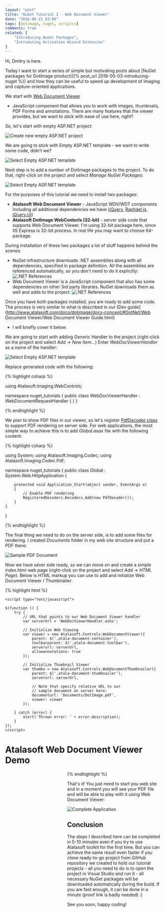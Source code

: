 ```yaml
---
layout: "post"
title: "NuGet Tutorial I - Web Document Viewer"
date: "2016-06-21 03:09"
tags: [dotimage, nuget, scriptcs]
comments: true
related: [
    "Introducing NuGet Packages",
    "Introducing Activation Wizard Extension"
]
---
```

Hi, Dmitry is here.

Today I want to start a series of simple but motivating posts about [NuGet packages
for DotImage product]({% post_url 2016-05-03-introducing-nuget %}) and how they can be useful to speed up development of imaging
and capture-oriented applications.

<!--more-->

We start with [Web Document Viewer](http://www.atalasoft.com/Technical-Details/net-technical?s=2) 
- JavaScript component that allows you to work
with images, thumbnails, PDF Forms and annotations. There are many features
that the viewer provides, but we want to stick with ease of use here, right?

So, let's start with empty ASP.NET project:

![Create new empty ASP.NET project](/images/2016/06/nuget-tutorial-empty-project.PNG)

We are going to stick with Empty ASP.NET template - we want to write some code,
didn't we?

![Select Empty ASP.NET template](/images/2016/06/nuget-tutorial-asp-project.PNG)

Next step is to add a number of DotImage packages to the project. To do that,
right-click on the project and select *Manage NuGet Packages*:

![Select Empty ASP.NET template](/images/2016/06/nuget-tutorial-add-packages.PNG)

For the purposes of this tutorial we need to install two packages:

 - **Atalasoft Web Document Viewer** - JavaScript WDV/WDT components including 
   all additional dependencies we have ([jQuery](https://jquery.com/), 
   [Raphael.js](http://dmitrybaranovskiy.github.io/raphael/), 
   [jQuery.UI](http://jqueryui.com/))
 - **Atalasoft DotImage WebContorls (32-bit)** - server side code that supports 
   Web Document Viewer. I'm using 32-bit package here, since IIS Express is 32-bit process. 
   In real life you may want to choose 64-package.

During installation of these two packages a lot of stuff happens behind the scenes:

 - NuGet infrastructure downloads .NET assemblies along with all dependencies, specified in 
   package definition. All the assemblies are referenced automatically, so you don't need
   to do it explicitly:
   ![.NET References](/images/2016/06/nuget-tutorial-references.PNG)
 - Web Document Viewer is a JavaScript component that also has some dependencies on 
   other 3rd party libraries. NuGet downloads them as well and adds to the project:
   ![.NET References](/images/2016/06/nuget-tutorial-js-resources.PNG)

Once you have both packages installed, you are ready to add some code. The process is very 
similar to what is described in our 
[Dev guide](http://www.atalasoft.com/docs/dotimage/docs-concept/#DotNet/Web Document Viewer/Web Document Viewer Guide.html) 
- I will briefly cover it below.

We are going to start with adding Generic Handler to the project 
(right-click on the project and select *Add -> New Item...*) Enter *WebDocViewerHandler* 
as a name of the handler:

![Select Empty ASP.NET template](/images/2016/06/nuget-tutorial-add-handler.PNG)

Replace generated code with the following:

{% highlight csharp %}

using Atalasoft.Imaging.WebControls;

namespace nuget_tutorials
{
    public class WebDocViewerHandler : WebDocumentRequestHandler
    { }
}

{% endhighlight %}

We plan to show PDF files in our viewer, so let's register 
[PdfDecoder class](https://www.atalasoft.com/docs/DotImage/docs/html/8CBB6DDE.htm)
to support PDF rendering on server side. For web applications, the most simple
way to achieve this is to add *Global.asax* file with the following content:

{% highlight csharp %}

using System;
using Atalasoft.Imaging.Codec;
using Atalasoft.Imaging.Codec.Pdf;

namespace nuget_tutorials
{
    public class Global : System.Web.HttpApplication
    {

        protected void Application_Start(object sender, EventArgs e)
        {
            // Enable PDF rendering
            RegisteredDecoders.Decoders.Add(new PdfDecoder());
        }
    }
}

{% endhighlight %}

The final thing we need to do on the server side, is to add some files for rendering. 
I created *Documents* folder in my web site structure and put a PDF there:

![Sample PDF Document](/images/2016/06/nuget-tutorial-sample-document.PNG)

Now we have sever side ready, so we can move on and create a simple *index.html* web page 
(right-click on the project and select *Add -> HTML Page*). Below is HTML markup you 
can use to add and initialize Web Document Viewer / Thumbnailer:

{% highlight html %}

<!DOCTYPE html>
<html xmlns="http://www.w3.org/1999/xhtml">
<head>
    <title></title>
    <!-- Script includes for Web Viewing -->
    <script src="Scripts/jquery-1.7.1.min.js" type="text/javascript"></script>
    <script src="Scripts/jquery-ui-1.8.14.min.js" type="text/javascript"></script>
    <script src="Scripts/atalaWebDocumentViewer.js" type="text/javascript"></script>
    <!-- Style for Web Viewer -->
    <link href="Content/themes/base/jquery-ui.css" rel="Stylesheet" type="text/css" />
    <link href="Scripts/atalaWebDocumentViewer.css" rel="Stylesheet" type="text/css" />

    <script type="text/javascript">

    $(function () {
        try {
            // URL that points to our Web Document Viewer handler
            var serverUrl = 'WebDocViewerHandler.ashx';

            // Initialize Web Viewing
            var viewer = new Atalasoft.Controls.WebDocumentViewer({
                parent: $('.atala-document-container'),
                toolbarparent: $('.atala-document-toolbar'),
                serverurl: serverUrl,
                allowannotations: true
            });

            // Initialize Thumbnail Viewer
            var thumbs = new Atalasoft.Controls.WebDocumentThumbnailer({
                parent: $('.atala-document-thumbnailer'),
                serverurl: serverUrl,

                // Note that specify relative URL to our 
				// sample document on server here:
                documenturl: 'Documents/DotImage.pdf',
                viewer: viewer
            });

        } catch (error) {
            alert('Thrown error: ' + error.description);
        }
    });
    </script>
</head>
<body>
    <h1>Atalasoft Web Document Viewer Demo</h1>
<div>
    <div class="atala-document-toolbar" style="width: 1000px;"></div>
    <div class="atala-document-thumbnailer" style="width: 200px; height: 500px; float: left"></div>
    <div class="atala-document-container" style="width: 800px; height: 500px; float: left"></div>
</div>
</body>
</html>

{% endhighlight %}

That's it! You just need to start you web site and in a moment you will see your PDF
file and will be able to play with it using Web Document Viewer:

![Complete Application](/images/2016/06/nuget-tutorial-done.PNG)

## Conclusion
The steps I described here can be completed in 5-10 minutes even if you try
to use Atalasoft toolkit for the first time. But you can achieve the same result even faster 
if you clone ready-to-go project from GitHub repository we created to hold 
our tutorial projects - all you need to do is to open the project in Visual Studio
and run it - all necessary NuGet packages will be downloaded automatically
during the build. If you are fast enough, it can be done in a minute (proof link is badly needed) :)

See you soon, happy coding!
